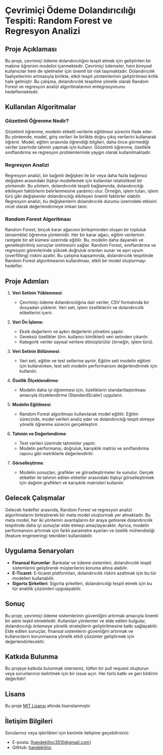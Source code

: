 # Çevrimiçi Ödeme Dolandırıcılığı Tespiti: Random Forest ve Regresyon Analizi

## Proje Açıklaması

Bu proje, çevrimiçi ödeme dolandırıcılığını tespit etmek için geliştirilen bir makine öğrenimi modelini içermektedir. Çevrimiçi ödemeler, hem bireysel kullanıcılar hem de işletmeler için önemli bir risk taşımaktadır. Dolandırıcılık faaliyetlerinin artmasıyla birlikte, etkili tespit yöntemlerinin geliştirilmesi kritik hale gelmiştir. Bu çalışma, dolandırıcılık tespitine yönelik olarak Random Forest ve regresyon analizi algoritmalarının entegrasyonunu hedeflemektedir.

## Kullanılan Algoritmalar

### Gözetimli Öğrenme Nedir?

Gözetimli öğrenme, modelin etiketli verilerle eğitilmesi sürecini ifade eder. Bu yöntemde, model, giriş verileri ile birlikte doğru çıkış verilerini kullanarak öğrenir. Model, eğitim sırasında öğrendiği bilgileri, daha önce görmediği veriler üzerinde tahmin yapmak için kullanır. Gözetimli öğrenme, özellikle sınıflandırma ve regresyon problemlerinde yaygın olarak kullanılmaktadır.

### Regresyon Analizi

Regresyon analizi, bir bağımlı değişken ile bir veya daha fazla bağımsız değişken arasındaki ilişkiyi modellemek için kullanılan istatistiksel bir yöntemdir. Bu yöntem, dolandırıcılık tespiti bağlamında, dolandırıcılığı etkileyen faktörlerin belirlenmesine yardımcı olur. Örneğin, işlem tutarı, işlem türü gibi değişkenler dolandırıcılığı etkileyen önemli faktörler olabilir. Regresyon analizi, bu değişkenlerin dolandırıcılık durumu üzerindeki etkisini nicel olarak değerlendirmeye imkan tanır.

### Random Forest Algoritması

Random Forest, birçok karar ağacının birleşiminden oluşan bir topluluk (ensemble) öğrenme yöntemidir. Her bir karar ağacı, eğitim verilerinin rastgele bir alt kümesi üzerinde eğitilir. Bu, modelin daha dayanıklı ve genelleştirilmiş sonuçlar üretmesini sağlar. Random Forest, sınıflandırma ve regresyon görevlerinde yüksek doğruluk oranları sunar ve aşırı uyum (overfitting) riskini azaltır. Bu çalışma kapsamında, dolandırıcılık tespitinde Random Forest algoritmasının kullanılması, etkili bir model oluşturmayı hedefler.

## Proje Adımları

1. **Veri Setinin Yüklenmesi**: 
   - Çevrimiçi ödeme dolandırıcılığına dair veriler, CSV formatında bir dosyadan yüklenir. Veri seti, işlem özelliklerini ve dolandırıcılık etiketlerini içerir.

2. **Veri Ön İşleme**:
   - Eksik değerlerin ve aykırı değerlerin yönetimi yapılır.
   - Gereksiz özellikler (örn. kullanıcı kimlikleri) veri setinden çıkarılır.
   - Kategorik veriler sayısal verilere dönüştürülür (örneğin, işlem türü).

3. **Veri Setinin Bölünmesi**:
   - Veri seti, eğitim ve test setlerine ayrılır. Eğitim seti modelin eğitimi için kullanılırken, test seti modelin performansını değerlendirmek için kullanılır.

4. **Özellik Ölçeklendirme**:
   - Modelin daha iyi öğrenmesi için, özelliklerin standartlaştırılması amacıyla ölçeklendirme (StandardScaler) uygulanır.

5. **Modelin Eğitilmesi**:
   - Random Forest algoritması kullanılarak model eğitilir. Eğitim sürecinde, model verileri analiz eder ve dolandırıcılığı tespit etmeye yönelik öğrenme sürecini gerçekleştirir.

6. **Tahmin ve Değerlendirme**:
   - Test verileri üzerinde tahminler yapılır.
   - Modelin performansı, doğruluk, karışıklık matrisi ve sınıflandırma raporu gibi metriklerle değerlendirilir.

7. **Görselleştirme**:
   - Modelin sonuçları, grafikler ve görselleştirmeler ile sunulur. Gerçek etiketler ile tahmin edilen etiketler arasındaki ilişkiyi görselleştirmek için dağılım grafikleri ve karışıklık matrisleri kullanılır.

## Gelecek Çalışmalar

Gelecek hedefler arasında, Random Forest ve regresyon analizi algoritmalarını birleştirerek bir meta model oluşturmak yer almaktadır. Bu meta model, her iki yöntemin avantajlarını bir araya getirerek dolandırıcılık tespitinde daha iyi sonuçlar elde etmeyi amaçlayacaktır. Ayrıca, modelin performansını artırmak için farklı parametre ayarları ve özellik mühendisliği (feature engineering) teknikleri kullanılabilir.

## Uygulama Senaryoları

- **Finansal Kurumlar**: Bankalar ve ödeme sistemleri, dolandırıcılık tespit sistemlerini geliştirerek müşterilerini koruma altına alabilir.
- **E-Ticaret**: E-ticaret platformları, dolandırıcılık riskini azaltmak için bu tür modelleri kullanabilir.
- **Sigorta Şirketleri**: Sigorta şirketleri, dolandırıcılığı tespit etmek için bu tür analitik çözümleri uygulayabilir.

## Sonuç

Bu proje, çevrimiçi ödeme sistemlerinin güvenliğini artırmak amacıyla önemli bir adım teşkil etmektedir. Kullanılan yöntemler ve elde edilen bulgular, dolandırıcılığı önlemeye yönelik stratejilerin geliştirilmesine katkı sağlayabilir. Elde edilen sonuçlar, finansal sistemlerin güvenliğini artırmak ve kullanıcıların korunmasına yönelik etkili çözümler geliştirmek için değerlendirilecektir.

## Katkıda Bulunma

Bu projeye katkıda bulunmak isterseniz, lütfen bir pull request oluşturun veya sorunlarınızı belirtmek için bir issue açın. Her türlü katkı ve geri bildirim değerlidir!

## Lisans

Bu proje [MIT Lisansı](LICENSE) altında lisanslanmıştır.

## İletişim Bilgileri

Sorularınız veya işbirlikleri için benimle iletişime geçebilirsiniz:

- E-posta: [handekilinc3510@gmail.com]
- GitHub: [handekilinc](https://github.com/handekilinc)
